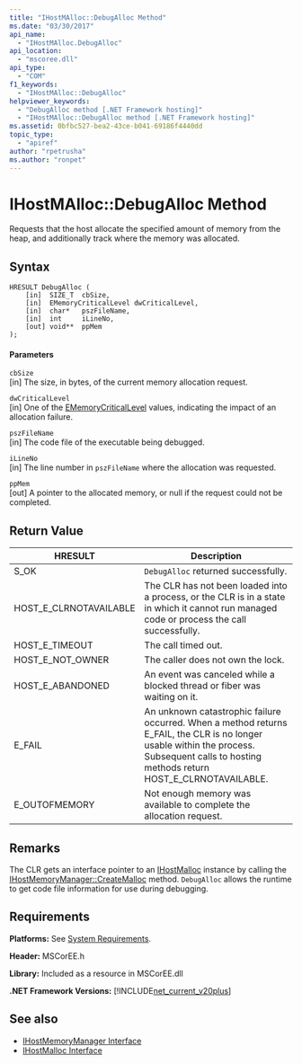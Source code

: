 ```yaml
---
title: "IHostMAlloc::DebugAlloc Method"
ms.date: "03/30/2017"
api_name: 
  - "IHostMAlloc.DebugAlloc"
api_location: 
  - "mscoree.dll"
api_type: 
  - "COM"
f1_keywords: 
  - "IHostMAlloc::DebugAlloc"
helpviewer_keywords: 
  - "DebugAlloc method [.NET Framework hosting]"
  - "IHostMAlloc::DebugAlloc method [.NET Framework hosting]"
ms.assetid: 0bfbc527-bea2-43ce-b041-69186f4440dd
topic_type: 
  - "apiref"
author: "rpetrusha"
ms.author: "ronpet"
---
```

# IHostMAlloc::DebugAlloc Method
Requests that the host allocate the specified amount of memory from the heap, and additionally track where the memory was allocated.  
  
## Syntax  
  
```  
HRESULT DebugAlloc (  
    [in]  SIZE_T  cbSize,   
    [in]  EMemoryCriticalLevel dwCriticalLevel,   
    [in]  char*   pszFileName,   
    [in]  int     iLineNo,   
    [out] void**  ppMem  
);  
```  
  
#### Parameters  
 `cbSize`  
 [in] The size, in bytes, of the current memory allocation request.  
  
 `dwCriticalLevel`  
 [in] One of the [EMemoryCriticalLevel](../../../../docs/framework/unmanaged-api/hosting/ememorycriticallevel-enumeration.md) values, indicating the impact of an allocation failure.  
  
 `pszFileName`  
 [in] The code file of the executable being debugged.  
  
 `iLineNo`  
 [in] The line number in `pszFileName` where the allocation was requested.  
  
 `ppMem`  
 [out] A pointer to the allocated memory, or null if the request could not be completed.  
  
## Return Value  
  
|HRESULT|Description|  
|-------------|-----------------|  
|S_OK|`DebugAlloc` returned successfully.|  
|HOST_E_CLRNOTAVAILABLE|The CLR has not been loaded into a process, or the CLR is in a state in which it cannot run managed code or process the call successfully.|  
|HOST_E_TIMEOUT|The call timed out.|  
|HOST_E_NOT_OWNER|The caller does not own the lock.|  
|HOST_E_ABANDONED|An event was canceled while a blocked thread or fiber was waiting on it.|  
|E_FAIL|An unknown catastrophic failure occurred. When a method returns E_FAIL, the CLR is no longer usable within the process. Subsequent calls to hosting methods return HOST_E_CLRNOTAVAILABLE.|  
|E_OUTOFMEMORY|Not enough memory was available to complete the allocation request.|  
  
## Remarks  
 The CLR gets an interface pointer to an [IHostMalloc](../../../../docs/framework/unmanaged-api/hosting/ihostmalloc-interface.md) instance by calling the [IHostMemoryManager::CreateMalloc](../../../../docs/framework/unmanaged-api/hosting/ihostmemorymanager-createmalloc-method.md) method. `DebugAlloc` allows the runtime to get code file information for use during debugging.  
  
## Requirements  
 **Platforms:** See [System Requirements](../../../../docs/framework/get-started/system-requirements.md).  
  
 **Header:** MSCorEE.h  
  
 **Library:** Included as a resource in MSCorEE.dll  
  
 **.NET Framework Versions:** [!INCLUDE[net_current_v20plus](../../../../includes/net-current-v20plus-md.md)]  
  
## See also
- [IHostMemoryManager Interface](../../../../docs/framework/unmanaged-api/hosting/ihostmemorymanager-interface.md)
- [IHostMalloc Interface](../../../../docs/framework/unmanaged-api/hosting/ihostmalloc-interface.md)
